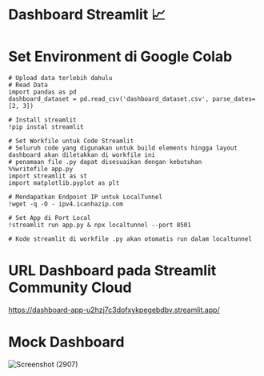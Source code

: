 # Dashboard Streamlit 📈

# Set Environment di Google Colab
```
# Upload data terlebih dahulu
# Read Data
import pandas as pd
dashboard_dataset = pd.read_csv('dashboard_dataset.csv', parse_dates=[2, 3])

# Install streamlit
!pip instal streamlit

# Set Workfile untuk Code Streamlit
# Seluruh code yang digunakan untuk build elements hingga layout dashboard akan diletakkan di workfile ini
# penamaan file .py dapat disesuaikan dengan kebutuhan
%%writefile app.py 
import streamlit as st
import matplotlib.pyplot as plt

# Mendapatkan Endpoint IP untuk LocalTunnel
!wget -q -O - ipv4.icanhazip.com

# Set App di Port Local
!streamlit run app.py & npx localtunnel --port 8501

# Kode streamlit di workfile .py akan otomatis run dalam localtunnel
```

# URL Dashboard pada Streamlit Community Cloud 
https://dashboard-app-u2hzj7c3dofxykpegebdbv.streamlit.app/

# Mock Dashboard
![Screenshot (2907)](https://github.com/raflidzaky/dashboard-streamlit/assets/104545005/4b839849-dfba-4c9d-a10a-d8e457b80655)
